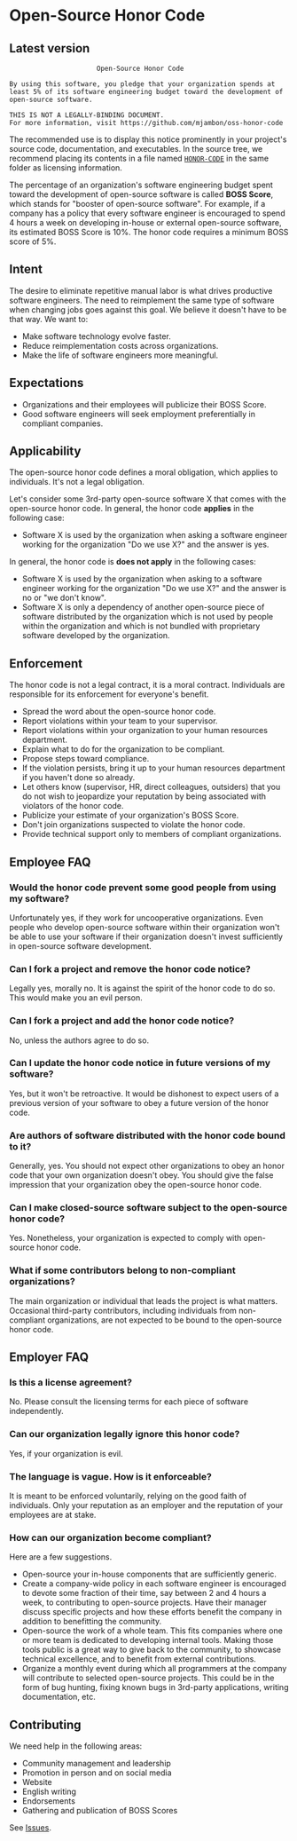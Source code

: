 Open-Source Honor Code
==

Latest version
--

```
                      Open-Source Honor Code

By using this software, you pledge that your organization spends at
least 5% of its software engineering budget toward the development of
open-source software.

THIS IS NOT A LEGALLY-BINDING DOCUMENT.
For more information, visit https://github.com/mjambon/oss-honor-code
```

The recommended use is to display this notice prominently in
your project's source code, documentation, and executables.
In the source tree, we recommend placing its contents in a file named
[`HONOR-CODE`](samples/HONOR-CODE) in the same folder as licensing
information.

The percentage of an organization's software engineering budget spent
toward the development of open-source software is called **BOSS Score**,
which stands for "booster of open-source software". For example, if a
company has a policy that every software engineer is encouraged to
spend 4 hours a week on developing in-house or external open-source
software, its estimated BOSS Score is 10%. The honor code requires a
minimum BOSS score of 5%.

Intent
--

The desire to eliminate repetitive manual labor is what drives
productive software engineers. The need to reimplement the same type
of software when changing jobs goes against this goal.
We believe it doesn't have to be that way. We want to:

* Make software technology evolve faster.
* Reduce reimplementation costs across organizations.
* Make the life of software engineers more meaningful.

Expectations
--

* Organizations and their employees will publicize their BOSS Score.
* Good software engineers will seek employment preferentially in
  compliant companies.

Applicability
--

The open-source honor code defines a moral obligation, which applies
to individuals. It's not a legal obligation.

Let's consider some 3rd-party open-source software X that comes with
the open-source honor code.
In general, the honor code **applies** in the following case:

* Software X is used by the organization when asking a software
  engineer working for the organization "Do we use X?" and the answer
  is yes.

In general, the honor code is **does not apply** in the following cases:

* Software X is used by the organization when asking to a software
  engineer working for the organization "Do we use X?" and the answer
  is no or "we don't know".
* Software X is only a dependency of another open-source piece of software
  distributed by the organization which is not used by people within the
  organization and which is not bundled with proprietary software developed
  by the organization.

Enforcement
--

The honor code is not a legal contract, it is a moral
contract. Individuals are responsible for its enforcement for
everyone's benefit.

* Spread the word about the open-source honor code.
* Report violations within your team to your supervisor.
* Report violations within your organization to your human resources
  department.
* Explain what to do for the organization to be compliant.
* Propose steps toward compliance.
* If the violation persists, bring it up to your human resources
  department if you haven't done so already.
* Let others know (supervisor, HR, direct colleagues, outsiders)
  that you do not wish to jeopardize your reputation by being
  associated with violators of the honor code.
* Publicize your estimate of your organization's BOSS Score.
* Don't join organizations suspected to violate the honor code.
* Provide technical support only to members of compliant
  organizations.

Employee FAQ
--

### Would the honor code prevent some good people from using my software?

Unfortunately yes, if they work for uncooperative organizations.
Even people who develop open-source software within their organization
won't be able to use your software if their organization doesn't
invest sufficiently in open-source software development.

### Can I fork a project and remove the honor code notice?

Legally yes, morally no. It is against the spirit of the honor code to
do so. This would make you an evil person.

### Can I fork a project and add the honor code notice?

No, unless the authors agree to do so.

### Can I update the honor code notice in future versions of my software?

Yes, but it won't be retroactive. It would be dishonest to expect
users of a previous version of your software to obey a future
version of the honor code.

### Are authors of software distributed with the honor code bound to it?

Generally, yes. You should not expect other organizations to obey an
honor code that your own organization doesn't obey. You should give
the false impression that your organization obey the open-source honor
code.

### Can I make closed-source software subject to the open-source honor code?

Yes. Nonetheless, your organization is expected to comply with
open-source honor code.

### What if some contributors belong to non-compliant organizations?

The main organization or individual that leads the project is
what matters. Occasional third-party contributors, including
individuals from non-compliant organizations, are not expected to be
bound to the open-source honor code.

Employer FAQ
--

### Is this a license agreement?

No. Please consult the licensing terms for each piece of software
independently.

### Can our organization legally ignore this honor code?

Yes, if your organization is evil.

### The language is vague. How is it enforceable?

It is meant to be enforced voluntarily, relying on the good faith of
individuals. Only your reputation as an employer and the reputation of
your employees are at stake.

### How can our organization become compliant?

Here are a few suggestions.

* Open-source your in-house components that are sufficiently generic.
* Create a company-wide policy in each software engineer is
  encouraged to devote some fraction of their time, say between 2 and
  4 hours a week, to contributing to open-source projects. Have their
  manager discuss specific projects and how these efforts benefit the
  company in addition to benefitting the community.
* Open-source the work of a whole team. This fits companies where one
  or more team is dedicated to developing internal tools. Making those
  tools public is a great way to give back to the community, to
  showcase technical excellence, and to benefit from external
  contributions.
* Organize a monthly event during which all programmers at the company
  will contribute to selected open-source projects. This could be in
  the form of bug hunting, fixing known bugs in 3rd-party
  applications, writing documentation, etc.

Contributing
--

We need help in the following areas:

* Community management and leadership
* Promotion in person and on social media
* Website
* English writing
* Endorsements
* Gathering and publication of BOSS Scores

See [Issues](https://github.com/mjambon/oss-honor-code/issues).
